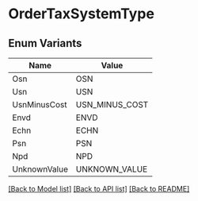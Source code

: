 # OrderTaxSystemType

## Enum Variants

| Name | Value |
|---- | -----|
| Osn | OSN |
| Usn | USN |
| UsnMinusCost | USN_MINUS_COST |
| Envd | ENVD |
| Echn | ECHN |
| Psn | PSN |
| Npd | NPD |
| UnknownValue | UNKNOWN_VALUE |


[[Back to Model list]](../README.md#documentation-for-models) [[Back to API list]](../README.md#documentation-for-api-endpoints) [[Back to README]](../README.md)


